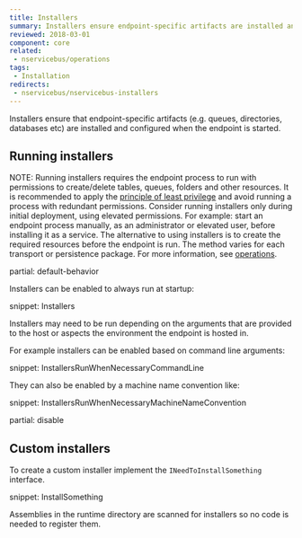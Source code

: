 ```yaml
---
title: Installers
summary: Installers ensure endpoint-specific artifacts are installed and configured during endpoint startup.
reviewed: 2018-03-01
component: core
related:
 - nservicebus/operations
tags:
 - Installation
redirects:
 - nservicebus/nservicebus-installers
---
```


Installers ensure that endpoint-specific artifacts (e.g. queues, directories, databases etc) are installed and configured when the endpoint is started.

## Running installers

NOTE: Running installers requires the endpoint process to run with permissions to create/delete tables, queues, folders and other resources. It is recommended to apply the [principle of least privilege](https://en.wikipedia.org/wiki/Principle_of_least_privilege) and avoid running a process with redundant permissions. Consider running installers only during initial deployment, using elevated permissions. For example: start an endpoint process manually, as an administrator or elevated user, before installing it as a service. The alternative to using installers is to create the required resources before the endpoint is run. The method varies for each transport or persistence package. For more information, see [operations](/nservicebus/operations).

partial: default-behavior

Installers can be enabled to always run at startup:

snippet: Installers

Installers may need to be run depending on the arguments that are provided to the host or aspects the environment the endpoint is hosted in.

For example installers can be enabled based on command line arguments:

snippet: InstallersRunWhenNecessaryCommandLine

They can also be enabled by a machine name convention like:

snippet: InstallersRunWhenNecessaryMachineNameConvention

partial: disable


## Custom installers

To create a custom installer implement the `INeedToInstallSomething` interface.

snippet: InstallSomething

Assemblies in the runtime directory are scanned for installers so no code is needed to register them.

